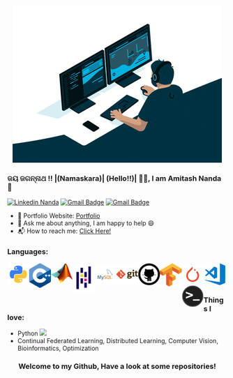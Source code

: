 
<div align="center">
  <img src="https://raw.githubusercontent.com/amitashnanda/amitashnanda/main/giphy_n.gif" alt="GIF" style="max-width: 100%; height: auto;">
</div>








### ଜୟ ଜଗନ୍ନାଥ !! |(Namaskara)| (Hello!!)| 🙏🏻, I am Amitash Nanda 👋
[![Linkedin Nanda](https://img.shields.io/badge/-amitashnanda-blue?style=flat-square&logo=Linkedin&logoColor=white&link=https://www.linkedin.com/in/amitash01/)](https://www.linkedin.com/in/amitash01/)
[![Gmail Badge](https://img.shields.io/badge/-ananda@ucsd.edu-c14438?style=flat-square&logo=Gmail&logoColor=white&link=mailto:ananda@ucsd.edu)](mailto:ananda@ucsd.edu) 
[![Gmail Badge](https://img.shields.io/badge/-amitashnanda01@gmail.com-c14438?style=flat-square&logo=Gmail&logoColor=white&link=mailto:amitashnanda01@gmail.com)](mailto:amitashnanda01@gmail.com) 


- 🎯 Portfolio Website: [Portfolio](https://amitashnanda.github.io/)
- 💬 Ask me about anything, I am happy to help :smile:
- 📬 How to reach me: [Click Here!][linkedin]

### Languages: 
<img align="left" alt="HTML5" width="50px" 
src="https://raw.githubusercontent.com/amitashnanda/amitashnanda/main/python-logo-1.png" />


<img align="left" alt="HTML5" width="50px" 
src="https://raw.githubusercontent.com/amitashnanda/amitashnanda/main/cpp_logo.png" />
<img align="left" alt="HTML5" width="50px" 
src="https://github.com/amitashnanda/amitashnanda/blob/2ef7be0777c7c8ac457be48ec9f3730048472ab0/Matlab_Logo.png" />

<img align="left" alt="HTML5" width="50px" 
src="https://raw.githubusercontent.com/amitashnanda/amitashnanda/main/Pandas_mark.svg" />
<img align="left" alt="HTML5" width="50px" 
src="https://raw.githubusercontent.com/amitashnanda/amitashnanda/main/mysql.png" />
<img align="left" alt="HTML5" width="50px" 
src="https://raw.githubusercontent.com/amitashnanda/amitashnanda/main/git.png" />
<img align="left" alt="HTML5" width="50px" 
src="https://raw.githubusercontent.com/amitashnanda/amitashnanda/main/github.png" />
<img align="left" alt="HTML5" width="50px" 
src="https://raw.githubusercontent.com/amitashnanda/amitashnanda/main/tensorflow-logo-1.png" />
<img align="left" alt="HTML5" width="50px" 
src="https://raw.githubusercontent.com/amitashnanda/amitashnanda/main/pytorch-logo.png" />
<img align="left" alt="HTML5" width="50px" 
src="https://raw.githubusercontent.com/amitashnanda/amitashnanda/main/visual-studio-code.png" />

<img align="left" alt="HTML5" width="50px" 
src="https://raw.githubusercontent.com/amitashnanda/amitashnanda/main/terminal.png" />


<br>
<br>
<br>


### Things I love:
- Python <img src="https://media.giphy.com/media/WUlplcMpOCEmTGBtBW/giphy.gif" width="30"> 
- Continual Federated Learning, Distributed Learning, Computer Vision, Bioinformatics, Optimization

<div align="center">
<h3 align="center">Welcome to my Github, Have a look at some repositories!</h3>

[linkedin]: https://www.linkedin.com/in/amitash01/

